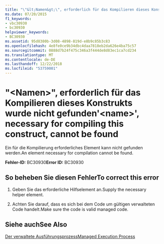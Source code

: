 ```yaml
---
title: "\"&lt;Namen&gt;\", erforderlich für das Kompilieren dieses Konstrukts wurde nicht gefunden"
ms.date: 07/20/2015
f1_keywords:
- vbc30930
- bc30930
helpviewer_keywords:
- BC30930
ms.assetid: 95d8380b-3d08-4898-819d-e8b9c85b3c83
ms.openlocfilehash: 4e8fe0ce9b34dbc4daa7818eb2da626e4ba75c57
ms.sourcegitcommit: 0888d7b24f475c346a3f444de8d83ec1ca7cd234
ms.translationtype: MT
ms.contentlocale: de-DE
ms.lasthandoff: 12/22/2018
ms.locfileid: "53759001"
---
```

# <a name="ltnamegt-necessary-for-compiling-this-construct-cannot-be-found"></a><span data-ttu-id="1b45a-102">"&lt;Namen&gt;", erforderlich für das Kompilieren dieses Konstrukts wurde nicht gefunden</span><span class="sxs-lookup"><span data-stu-id="1b45a-102">'&lt;name&gt;', necessary for compiling this construct, cannot be found</span></span>
<span data-ttu-id="1b45a-103">Ein für die Kompilierung erforderliches Element kann nicht gefunden werden.</span><span class="sxs-lookup"><span data-stu-id="1b45a-103">An element necessary for compilation cannot be found.</span></span>  
  
 <span data-ttu-id="1b45a-104">**Fehler-ID:** BC30930</span><span class="sxs-lookup"><span data-stu-id="1b45a-104">**Error ID:** BC30930</span></span>  
  
## <a name="to-correct-this-error"></a><span data-ttu-id="1b45a-105">So beheben Sie diesen Fehler</span><span class="sxs-lookup"><span data-stu-id="1b45a-105">To correct this error</span></span>  
  
1.  <span data-ttu-id="1b45a-106">Geben Sie das erforderliche Hilfselement an.</span><span class="sxs-lookup"><span data-stu-id="1b45a-106">Supply the necessary helper element.</span></span>  
  
2.  <span data-ttu-id="1b45a-107">Achten Sie darauf, dass es sich bei dem Code um gültigen verwalteten Code handelt.</span><span class="sxs-lookup"><span data-stu-id="1b45a-107">Make sure the code is valid managed code.</span></span>  
  
## <a name="see-also"></a><span data-ttu-id="1b45a-108">Siehe auch</span><span class="sxs-lookup"><span data-stu-id="1b45a-108">See Also</span></span>  
 [<span data-ttu-id="1b45a-109">Der verwaltete Ausführungsprozess</span><span class="sxs-lookup"><span data-stu-id="1b45a-109">Managed Execution Process</span></span>](../../standard/managed-execution-process.md)
